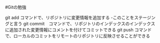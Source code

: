 #Gitの勉強

git add コマンドで、リポジトリに変更情報を追加する
-このことをステージングと言う
git commit　コマンドで、リポジトリのインデックスのインデックスに追加された変更情報にコメントを付けてコミットできる
git push コマンドで、ローカルのコミットをリモートのリポジトリに反映させることができる